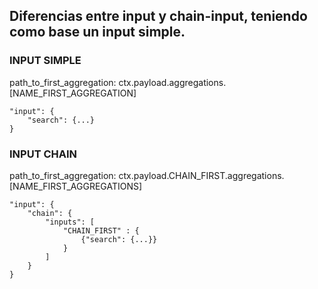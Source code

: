 ## Diferencias entre input y chain-input, teniendo como base un input simple.

### INPUT SIMPLE
path_to_first_aggregation: ctx.payload.aggregations.[NAME_FIRST_AGGREGATION]
```
"input": {
	"search": {...}
}
```

### INPUT CHAIN

path_to_first_aggregation: ctx.payload.CHAIN_FIRST.aggregations.[NAME_FIRST_AGGREGATIONS]

```
"input": {
	"chain": {
		"inputs": [
			"CHAIN_FIRST" : {
				{"search": {...}}
			}
		]
	}
}
```

